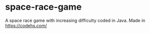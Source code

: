 # space-race-game
A space race game with increasing difficulty coded in Java. Made in https://codehs.com/ 
